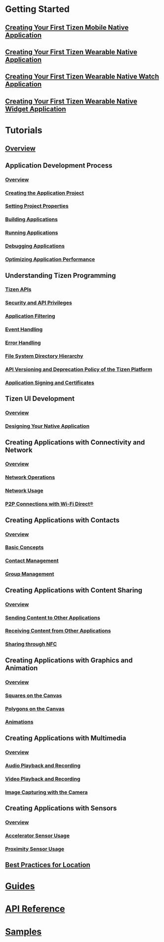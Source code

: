 # Getting Started
## [Creating Your First Tizen Mobile Native Application](getting-started/mobile/first-app.md)
## [Creating Your First Tizen Wearable Native Application](getting-started/wearable/first-app.md)
## [Creating Your First Tizen Wearable Native Watch Application](getting-started/wearable-watch/first-app-watch.md)
## [Creating Your First Tizen Wearable Native Widget Application](getting-started/wearable-widget/first-app-widget.md)

# Tutorials
## [Overview](tutorials/overview.md)

## Application Development Process
### [Overview](tutorials/process/app-dev-process.md)
### [Creating the Application Project](tutorials/process/creating-app-project.md)
### [Setting Project Properties](tutorials/process/setting-properties.md)
### [Building Applications](tutorials/process/building-app.md)
### [Running Applications](tutorials/process/running-app.md)
### [Debugging Applications](tutorials/process/debugging-app.md)
### [Optimizing Application Performance](tutorials/process/performance.md)

## Understanding Tizen Programming
### [Tizen APIs](tutorials/details/tizen-apis.md)
### [Security and API Privileges](tutorials/details/sec-privileges.md)
### [Application Filtering](tutorials/details/app-filtering.md)
### [Event Handling](tutorials/details/event-handling.md)
### [Error Handling](tutorials/details/error-handling.md)
### [File System Directory Hierarchy](tutorials/details/io-overview.md)
### [API Versioning and Deprecation Policy of the Tizen Platform](tutorials/details/deprecation-policy.md)
### [Application Signing and Certificates](tutorials/details/sign-certificate.md)

## Tizen UI Development
### [Overview](tutorials/feature/ui-builder-overview.md)
### [Designing Your Native Application](tutorials/feature/ui-builder-app-design.md)

## Creating Applications with Connectivity and Network
### [Overview](tutorials/feature/app-connectivity.md)
### [Network Operations](tutorials/feature/app-connectivity-operation.md)
### [Network Usage](tutorials/feature/app-connectivity-usage.md)
### [P2P Connections with Wi-Fi Direct&reg;](tutorials/feature/app-connectivity-p2p.md)

## Creating Applications with Contacts
### [Overview](tutorials/feature/app-contacts.md)
### [Basic Concepts](tutorials/feature/app-contacts-basic.md)
### [Contact Management](tutorials/feature/app-contacts-management.md)
### [Group Management](tutorials/feature/app-contacts-group.md)

## Creating Applications with Content Sharing
### [Overview](tutorials/feature/app-contentshare.md)
### [Sending Content to Other Applications](tutorials/feature/app-contentshare-send.md)
### [Receiving Content from Other Applications](tutorials/feature/app-contentshare-receive.md)
### [Sharing through NFC](tutorials/feature/app-contentshare-nfc.md)

## Creating Applications with Graphics and Animation
### [Overview](tutorials/feature/app-graphics.md)
### [Squares on the Canvas](tutorials/feature/app-graphics-square.md)
### [Polygons on the Canvas](tutorials/feature/app-graphics-polygon.md)
### [Animations](tutorials/feature/app-graphics-animation.md)

## Creating Applications with Multimedia
### [Overview](tutorials/feature/app-multimedia.md)
### [Audio Playback and Recording](tutorials/feature/app-multimedia-audio.md)
### [Video Playback and Recording](tutorials/feature/app-multimedia-video.md)
### [Image Capturing with the Camera](tutorials/feature/app-multimedia-camera.md)

## Creating Applications with Sensors
### [Overview](tutorials/feature/app-sensor.md)
### [Accelerator Sensor Usage](tutorials/feature/app-sensor-accelerator.md)
### [Proximity Sensor Usage](tutorials/feature/app-sensor-proximity.md)

## [Best Practices for Location](tutorials/feature/best-practice-battery.md)

# [Guides](guides/index.md)

# [API Reference](https://developer.tizen.org/development/api-references/native-application)

# [Samples](https://developer.tizen.org/development/sample/native)
